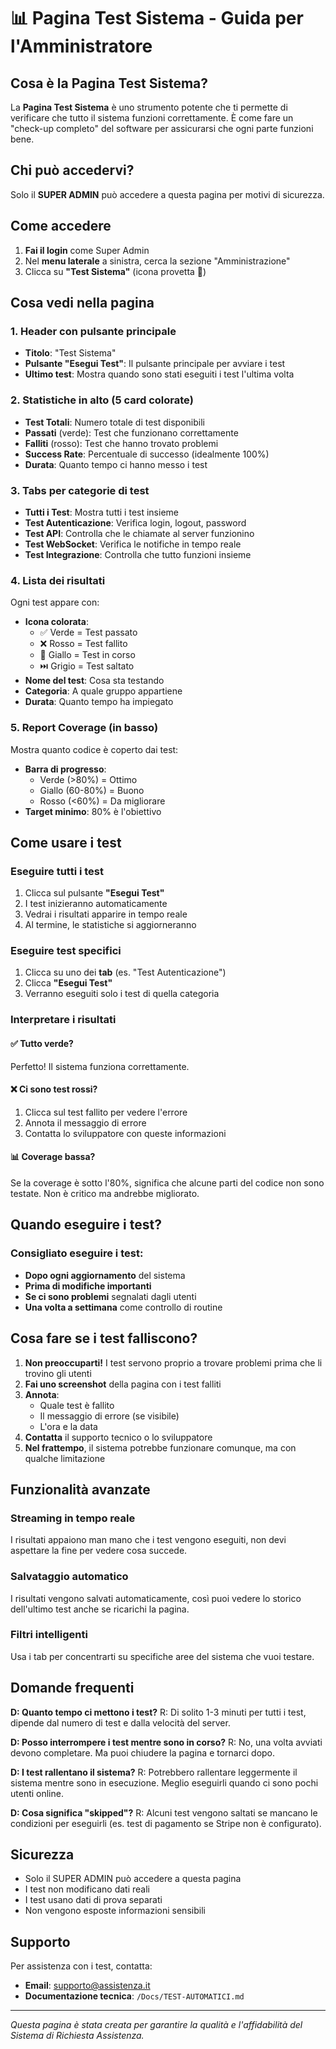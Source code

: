 # 📊 Pagina Test Sistema - Guida per l'Amministratore

## Cosa è la Pagina Test Sistema?

La **Pagina Test Sistema** è uno strumento potente che ti permette di verificare che tutto il sistema funzioni correttamente. È come fare un "check-up completo" del software per assicurarsi che ogni parte funzioni bene.

## Chi può accedervi?

Solo il **SUPER ADMIN** può accedere a questa pagina per motivi di sicurezza.

## Come accedere

1. **Fai il login** come Super Admin
2. Nel **menu laterale** a sinistra, cerca la sezione "Amministrazione"
3. Clicca su **"Test Sistema"** (icona provetta 🧪)

## Cosa vedi nella pagina

### 1. **Header con pulsante principale**
- **Titolo**: "Test Sistema"
- **Pulsante "Esegui Test"**: Il pulsante principale per avviare i test
- **Ultimo test**: Mostra quando sono stati eseguiti i test l'ultima volta

### 2. **Statistiche in alto** (5 card colorate)
- **Test Totali**: Numero totale di test disponibili
- **Passati** (verde): Test che funzionano correttamente
- **Falliti** (rosso): Test che hanno trovato problemi
- **Success Rate**: Percentuale di successo (idealmente 100%)
- **Durata**: Quanto tempo ci hanno messo i test

### 3. **Tabs per categorie di test**
- **Tutti i Test**: Mostra tutti i test insieme
- **Test Autenticazione**: Verifica login, logout, password
- **Test API**: Controlla che le chiamate al server funzionino
- **Test WebSocket**: Verifica le notifiche in tempo reale
- **Test Integrazione**: Controlla che tutto funzioni insieme

### 4. **Lista dei risultati**
Ogni test appare con:
- **Icona colorata**:
  - ✅ Verde = Test passato
  - ❌ Rosso = Test fallito
  - 🔄 Giallo = Test in corso
  - ⏭️ Grigio = Test saltato
- **Nome del test**: Cosa sta testando
- **Categoria**: A quale gruppo appartiene
- **Durata**: Quanto tempo ha impiegato

### 5. **Report Coverage** (in basso)
Mostra quanto codice è coperto dai test:
- **Barra di progresso**: 
  - Verde (>80%) = Ottimo
  - Giallo (60-80%) = Buono
  - Rosso (<60%) = Da migliorare
- **Target minimo**: 80% è l'obiettivo

## Come usare i test

### Eseguire tutti i test
1. Clicca sul pulsante **"Esegui Test"**
2. I test inizieranno automaticamente
3. Vedrai i risultati apparire in tempo reale
4. Al termine, le statistiche si aggiorneranno

### Eseguire test specifici
1. Clicca su uno dei **tab** (es. "Test Autenticazione")
2. Clicca **"Esegui Test"**
3. Verranno eseguiti solo i test di quella categoria

### Interpretare i risultati

#### ✅ **Tutto verde?** 
Perfetto! Il sistema funziona correttamente.

#### ❌ **Ci sono test rossi?**
1. Clicca sul test fallito per vedere l'errore
2. Annota il messaggio di errore
3. Contatta lo sviluppatore con queste informazioni

#### 📊 **Coverage bassa?**
Se la coverage è sotto l'80%, significa che alcune parti del codice non sono testate. Non è critico ma andrebbe migliorato.

## Quando eseguire i test?

### Consigliato eseguire i test:
- **Dopo ogni aggiornamento** del sistema
- **Prima di modifiche importanti**
- **Se ci sono problemi** segnalati dagli utenti
- **Una volta a settimana** come controllo di routine

## Cosa fare se i test falliscono?

1. **Non preoccuparti!** I test servono proprio a trovare problemi prima che li trovino gli utenti
2. **Fai uno screenshot** della pagina con i test falliti
3. **Annota**:
   - Quale test è fallito
   - Il messaggio di errore (se visibile)
   - L'ora e la data
4. **Contatta** il supporto tecnico o lo sviluppatore
5. **Nel frattempo**, il sistema potrebbe funzionare comunque, ma con qualche limitazione

## Funzionalità avanzate

### Streaming in tempo reale
I risultati appaiono man mano che i test vengono eseguiti, non devi aspettare la fine per vedere cosa succede.

### Salvataggio automatico
I risultati vengono salvati automaticamente, così puoi vedere lo storico dell'ultimo test anche se ricarichi la pagina.

### Filtri intelligenti
Usa i tab per concentrarti su specifiche aree del sistema che vuoi testare.

## Domande frequenti

**D: Quanto tempo ci mettono i test?**
R: Di solito 1-3 minuti per tutti i test, dipende dal numero di test e dalla velocità del server.

**D: Posso interrompere i test mentre sono in corso?**
R: No, una volta avviati devono completare. Ma puoi chiudere la pagina e tornarci dopo.

**D: I test rallentano il sistema?**
R: Potrebbero rallentare leggermente il sistema mentre sono in esecuzione. Meglio eseguirli quando ci sono pochi utenti online.

**D: Cosa significa "skipped"?**
R: Alcuni test vengono saltati se mancano le condizioni per eseguirli (es. test di pagamento se Stripe non è configurato).

## Sicurezza

- Solo il SUPER ADMIN può accedere a questa pagina
- I test non modificano dati reali
- I test usano dati di prova separati
- Non vengono esposte informazioni sensibili

## Supporto

Per assistenza con i test, contatta:
- **Email**: supporto@assistenza.it
- **Documentazione tecnica**: `/Docs/TEST-AUTOMATICI.md`

---

*Questa pagina è stata creata per garantire la qualità e l'affidabilità del Sistema di Richiesta Assistenza.*
